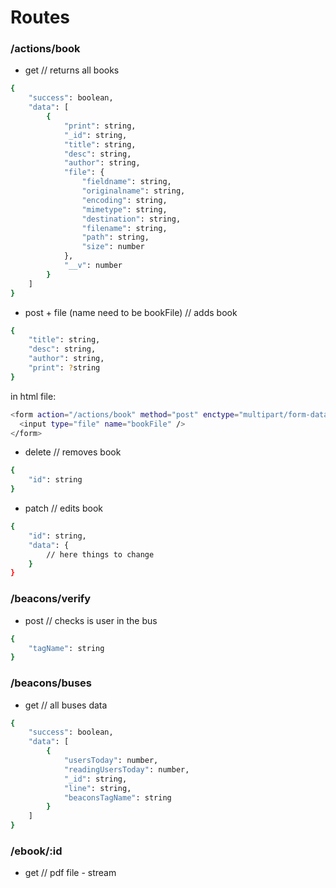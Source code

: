# Routes

### /actions/book
* get // returns all books 
```sh
{
    "success": boolean,
    "data": [
        {
            "print": string,
            "_id": string,
            "title": string,
            "desc": string,
            "author": string,
            "file": {
                "fieldname": string,
                "originalname": string,
                "encoding": string,
                "mimetype": string,
                "destination": string,
                "filename": string,
                "path": string,
                "size": number
            },
            "__v": number
        }
    ]
}
```
* post + file (name need to be bookFile) // adds book
```sh
{
	"title": string,
	"desc": string,
	"author": string,
	"print": ?string
}
```
in html file:
```sh
<form action="/actions/book" method="post" enctype="multipart/form-data">
  <input type="file" name="bookFile" />
</form>
```
* delete // removes book
```sh
{
    "id": string
}
```
* patch // edits book
```sh
{
    "id": string,
    "data": {
        // here things to change
    }
}
```
### /beacons/verify
* post // checks is user in the bus
```sh
{
    "tagName": string
}
```
### /beacons/buses
* get // all buses data
```sh
{
    "success": boolean,
    "data": [
        {
            "usersToday": number,
            "readingUsersToday": number,
            "_id": string,
            "line": string,
            "beaconsTagName": string
        }
    ]
}
```

### /ebook/:id
* get // pdf file - stream
